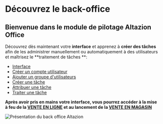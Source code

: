 # Découvrez le back-office

## Bienvenue dans le module de pilotage Altazion Office

Découvrez dès maintenant votre **interface** et apprenez à **créer des tâches** afin de les administrer manuellement ou automatiquement à des utilisateurs et maîtrisez le **traitement de tâches **:

*   [Interface](first-step-interface.md)
*   [Créer un compte utilisateur](creer-compte.md)
*   [Ajouter un groupe d'utilisateurs](/add-group.md)
*   [Créer une tâche](edit-tasks.md)
*   [Attribuer une tâche](attribuer-task.md)
*   [Traiter une tâche](use-tasks.md)

**Après avoir pris en mains votre interface, vous pourrez accéder à la mise à feu de la [VENTE EN LIGNE](/fr-fr/start/vente-online/) et au lancement de la [VENTE EN MAGASIN](/fr-fr/start/vente-mag/)**

![Présentation du back office Altazion](https://datasimplemente.blob.core.windows.net/aide/altazionoffice.png)